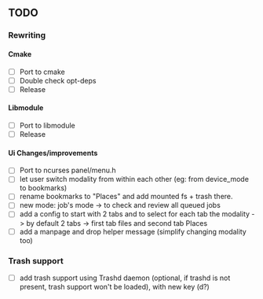 ## TODO

### Rewriting

#### Cmake

- [ ] Port to cmake
- [ ] Double check opt-deps
- [ ] Release

#### Libmodule

- [ ] Port to libmodule
- [ ] Release

#### Ui Changes/improvements

- [ ] Port to ncurses panel/menu.h
- [ ] let user switch modality from within each other (eg: from device_mode to bookmarks)
- [ ] rename bookmarks to "Places" and add mounted fs + trash there.
- [ ] new mode: job's mode -> to check and review all queued jobs
- [ ] add a config to start with 2 tabs and to select for each tab the modality -> by default 2 tabs -> first tab files and second tab Places
- [ ] add a manpage and drop helper message (simplify changing modality too)

### Trash support
- [ ] add trash support using Trashd daemon (optional, if trashd is not present, trash support won't be loaded), with new key (d?)

